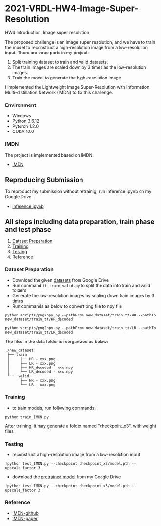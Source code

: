 # 2021-VRDL-HW4-Image-Super-Resolution
HW4 Introduction: Image super resolution

The proposed challenge is an image super resolution, and we have to train the model to reconstruct a high-resolution image from a low-resolution input. There are three parts in my project: 
1.	Split training dataset to train and valid datasets.
2.	The train images are scaled down by 3 times as the low-resolution images.
3.	Train the model to generate the high-resolution image

I implemented the Lightweight Image Super-Resolution with Information Multi-distillation Network (IMDN) to fix this challenge.

### Environment
- Windows
- Python 3.6.12
- Pytorch 1.2.0
- CUDA 10.0

### IMDN
The project is implemented based on IMDN.
- [IMDN](https://github.com/Zheng222/IMDN)

## Reproducing Submission
To reproduct my submission without retrainig, run inference.ipynb on my Google Drive:
- [inference.ipynb](https://colab.research.google.com/drive/1yvmSBZ8Im0fRhRVcR-1jjSPJHzgH1fg6?usp=sharing)

## All steps including data preparation, train phase and test phase
1. [Dataset Preparation](#dataset-preparation)
2. [Training](#training)
3. [Testing](#testing)
4. [Reference](#reference)

### Dataset Preparation
- Download the given [datasets](https://drive.google.com/file/d/1GL_Rh1N-WjrvF_-YOKOyvq0zrV6TF4hb/view) from Google Drive
- Run command `tt_train_valid.py` to split the data into train and valid folders 
- Generate the low-resolution images by scaling down train images by 3 times
- Run commands as below to convert png file to npy file
```
python scripts/png2npy.py --pathFrom new_dataset/train_tt/HR --pathTo new_dataset/train_tt/HR_decoded
```
```
python scripts/png2npy.py --pathFrom new_dataset/train_tt/LR --pathTo new_dataset/train_tt/LR_decoded
```

The files in the data folder is reorganized as below:
```
./new_dataset
 ├── train
 │     ├── HR - xxx.png  
 │     ├── LR - xxx.png
 │     ├── HR_decoded - xxx.npy
 │     └── LR_decoded - xxx.npy
 └──  valid
       ├── HR - xxx.png  
       └── LR - xxx.png 
```

### Training
- to train models, run following commands.
```
python train_IMDN.py
```
After training, it may generate a folder named "checkpoint_x3", with weight files

### Testing
- reconstruct a high-resolution image from a low-resolution input
```
!python test_IMDN.py --checkpoint checkpoint_x3/model.pth --upscale_factor 3
```
- download the [pretrained model](https://drive.google.com/file/d/1YbTPlYBqjLHdwmfNh1sqbzrlSO8PXbCc/view?usp=sharing) from my Google Drive
```
!python test_IMDN.py --checkpoint checkpoint_x3/model.pth --upscale_factor 3
```

### Reference
- [IMDN-github](https://github.com/Zheng222/IMDN#readme)
- [IMDN-paper](https://arxiv.org/pdf/1909.11856v1.pdf)



